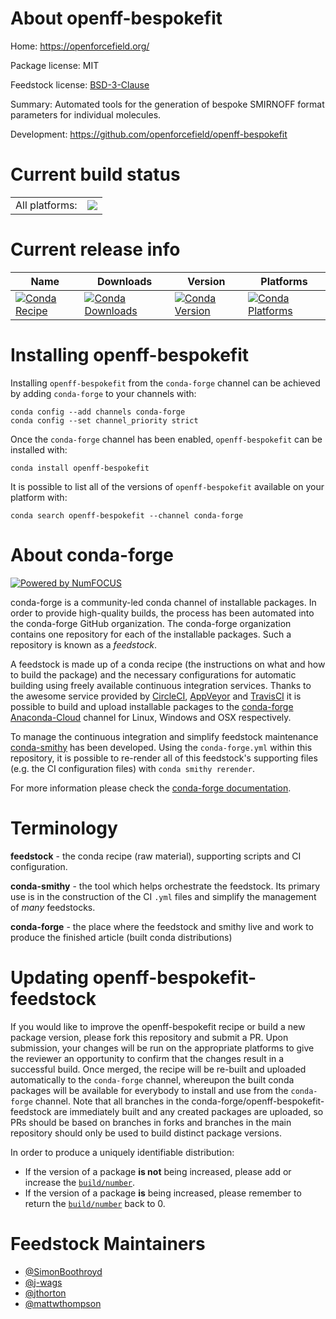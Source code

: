 About openff-bespokefit
=======================

Home: https://openforcefield.org/

Package license: MIT

Feedstock license: [BSD-3-Clause](https://github.com/conda-forge/openff-bespokefit-feedstock/blob/main/LICENSE.txt)

Summary: Automated tools for the generation of bespoke SMIRNOFF format parameters for individual molecules.

Development: https://github.com/openforcefield/openff-bespokefit

Current build status
====================


<table><tr><td>All platforms:</td>
    <td>
      <a href="https://dev.azure.com/conda-forge/feedstock-builds/_build/latest?definitionId=15538&branchName=main">
        <img src="https://dev.azure.com/conda-forge/feedstock-builds/_apis/build/status/openff-bespokefit-feedstock?branchName=main">
      </a>
    </td>
  </tr>
</table>

Current release info
====================

| Name | Downloads | Version | Platforms |
| --- | --- | --- | --- |
| [![Conda Recipe](https://img.shields.io/badge/recipe-openff--bespokefit-green.svg)](https://anaconda.org/conda-forge/openff-bespokefit) | [![Conda Downloads](https://img.shields.io/conda/dn/conda-forge/openff-bespokefit.svg)](https://anaconda.org/conda-forge/openff-bespokefit) | [![Conda Version](https://img.shields.io/conda/vn/conda-forge/openff-bespokefit.svg)](https://anaconda.org/conda-forge/openff-bespokefit) | [![Conda Platforms](https://img.shields.io/conda/pn/conda-forge/openff-bespokefit.svg)](https://anaconda.org/conda-forge/openff-bespokefit) |

Installing openff-bespokefit
============================

Installing `openff-bespokefit` from the `conda-forge` channel can be achieved by adding `conda-forge` to your channels with:

```
conda config --add channels conda-forge
conda config --set channel_priority strict
```

Once the `conda-forge` channel has been enabled, `openff-bespokefit` can be installed with:

```
conda install openff-bespokefit
```

It is possible to list all of the versions of `openff-bespokefit` available on your platform with:

```
conda search openff-bespokefit --channel conda-forge
```


About conda-forge
=================

[![Powered by
NumFOCUS](https://img.shields.io/badge/powered%20by-NumFOCUS-orange.svg?style=flat&colorA=E1523D&colorB=007D8A)](https://numfocus.org)

conda-forge is a community-led conda channel of installable packages.
In order to provide high-quality builds, the process has been automated into the
conda-forge GitHub organization. The conda-forge organization contains one repository
for each of the installable packages. Such a repository is known as a *feedstock*.

A feedstock is made up of a conda recipe (the instructions on what and how to build
the package) and the necessary configurations for automatic building using freely
available continuous integration services. Thanks to the awesome service provided by
[CircleCI](https://circleci.com/), [AppVeyor](https://www.appveyor.com/)
and [TravisCI](https://travis-ci.com/) it is possible to build and upload installable
packages to the [conda-forge](https://anaconda.org/conda-forge)
[Anaconda-Cloud](https://anaconda.org/) channel for Linux, Windows and OSX respectively.

To manage the continuous integration and simplify feedstock maintenance
[conda-smithy](https://github.com/conda-forge/conda-smithy) has been developed.
Using the ``conda-forge.yml`` within this repository, it is possible to re-render all of
this feedstock's supporting files (e.g. the CI configuration files) with ``conda smithy rerender``.

For more information please check the [conda-forge documentation](https://conda-forge.org/docs/).

Terminology
===========

**feedstock** - the conda recipe (raw material), supporting scripts and CI configuration.

**conda-smithy** - the tool which helps orchestrate the feedstock.
                   Its primary use is in the construction of the CI ``.yml`` files
                   and simplify the management of *many* feedstocks.

**conda-forge** - the place where the feedstock and smithy live and work to
                  produce the finished article (built conda distributions)


Updating openff-bespokefit-feedstock
====================================

If you would like to improve the openff-bespokefit recipe or build a new
package version, please fork this repository and submit a PR. Upon submission,
your changes will be run on the appropriate platforms to give the reviewer an
opportunity to confirm that the changes result in a successful build. Once
merged, the recipe will be re-built and uploaded automatically to the
`conda-forge` channel, whereupon the built conda packages will be available for
everybody to install and use from the `conda-forge` channel.
Note that all branches in the conda-forge/openff-bespokefit-feedstock are
immediately built and any created packages are uploaded, so PRs should be based
on branches in forks and branches in the main repository should only be used to
build distinct package versions.

In order to produce a uniquely identifiable distribution:
 * If the version of a package **is not** being increased, please add or increase
   the [``build/number``](https://docs.conda.io/projects/conda-build/en/latest/resources/define-metadata.html#build-number-and-string).
 * If the version of a package **is** being increased, please remember to return
   the [``build/number``](https://docs.conda.io/projects/conda-build/en/latest/resources/define-metadata.html#build-number-and-string)
   back to 0.

Feedstock Maintainers
=====================

* [@SimonBoothroyd](https://github.com/SimonBoothroyd/)
* [@j-wags](https://github.com/j-wags/)
* [@jthorton](https://github.com/jthorton/)
* [@mattwthompson](https://github.com/mattwthompson/)

